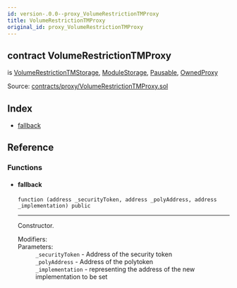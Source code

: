 ```yaml
---
id: version-.0.0--proxy_VolumeRestrictionTMProxy
title: VolumeRestrictionTMProxy
original_id: proxy_VolumeRestrictionTMProxy
---
```


<div class="contract-doc"><div class="contract"><h2 class="contract-header"><span class="contract-kind">contract</span> VolumeRestrictionTMProxy</h2><p class="base-contracts"><span>is</span> <a href="storage_VolumeRestrictionTMStorage.html">VolumeRestrictionTMStorage</a><span>, </span><a href="modules_ModuleStorage.html">ModuleStorage</a><span>, </span><a href="Pausable.html">Pausable</a><span>, </span><a href="proxy_OwnedProxy.html">OwnedProxy</a></p><div class="source">Source: <a href="https://github.com/PolymathNetwork/polymath-core/blob/v2.1.0/contracts/proxy/VolumeRestrictionTMProxy.sol" target="_blank">contracts/proxy/VolumeRestrictionTMProxy.sol</a></div></div><div class="index"><h2>Index</h2><ul><li><a href="proxy_VolumeRestrictionTMProxy.html#">fallback</a></li></ul></div><div class="reference"><h2>Reference</h2><div class="functions"><h3>Functions</h3><ul><li><div class="item function"><span id="fallback" class="anchor-marker"></span><h4 class="name">fallback</h4><div class="body"><code class="signature">function <strong></strong><span>(address _securityToken, address _polyAddress, address _implementation) </span><span>public </span></code><hr/><div class="description"><p>Constructor.</p></div><dl><dt><span class="label-modifiers">Modifiers:</span></dt><dd></dd><dt><span class="label-parameters">Parameters:</span></dt><dd><div><code>_securityToken</code> - Address of the security token</div><div><code>_polyAddress</code> - Address of the polytoken</div><div><code>_implementation</code> - representing the address of the new implementation to be set</div></dd></dl></div></div></li></ul></div></div></div>
